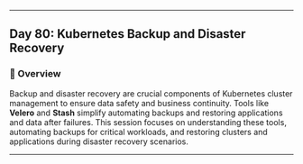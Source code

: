 ﻿---

## Day 80: Kubernetes Backup and Disaster Recovery

### 📘 Overview

Backup and disaster recovery are crucial components of Kubernetes cluster management to ensure data safety and business continuity. Tools like **Velero** and **Stash** simplify automating backups and restoring applications and data after failures. This session focuses on understanding these tools, automating backups for critical workloads, and restoring clusters and applications during disaster recovery scenarios.

---

